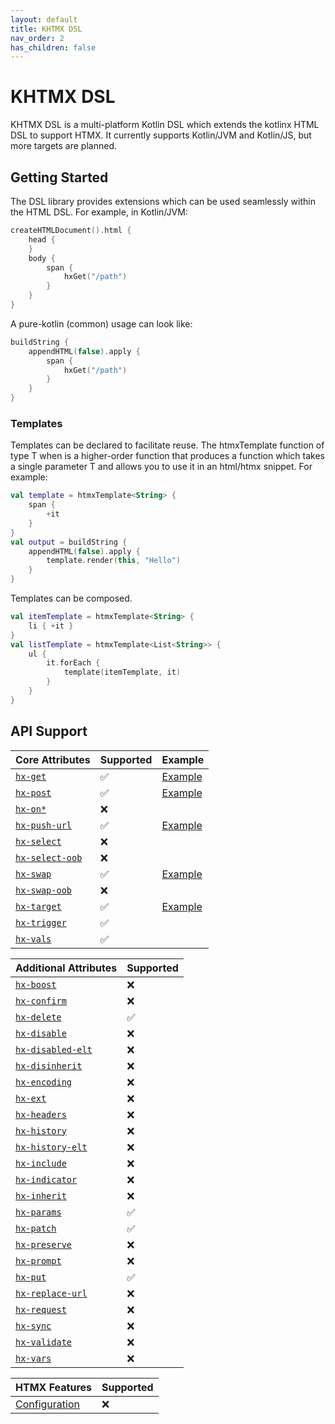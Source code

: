 ```yaml
---
layout: default
title: KHTMX DSL
nav_order: 2
has_children: false
---
```


# KHTMX DSL

KHTMX DSL is a multi-platform Kotlin DSL which extends the kotlinx HTML DSL to support HTMX. It currently supports Kotlin/JVM and Kotlin/JS, but more targets are planned.

## Getting Started
The DSL library provides extensions which can be used seamlessly within the HTML DSL. For example, in Kotlin/JVM:
```kotlin
createHTMLDocument().html {  
    head {  
    }    
    body {  
        span {
            hxGet("/path")
        }
    }  
}
```

A pure-kotlin (common) usage can look like:
```kotlin
buildString {  
    appendHTML(false).apply {  
        span {  
            hxGet("/path")  
        }  
    }
}
```

### Templates

Templates can be declared to facilitate reuse. The htmxTemplate function of type T when is a higher-order function that produces a function which takes a single parameter T and allows you to use it in an html/htmx snippet. For example:

```kotlin
val template = htmxTemplate<String> {  
    span {  
        +it  
    }
}  
val output = buildString {  
    appendHTML(false).apply {  
        template.render(this, "Hello")  
    }  
}
```

Templates can be composed.

```kotlin
val itemTemplate = htmxTemplate<String> {
    li { +it }
}
val listTemplate = htmxTemplate<List<String>> {
    ul {
        it.forEach {
            template(itemTemplate, it)
        }
    }
}
```

## API Support

| Core Attributes                                               | Supported | Example                                                                                                                                     |
| ------------------------------------------------------------- | --------- | ------------------------------------------------------------------------------------------------------------------------------------------- |
| [`hx-get`](https://htmx.org/attributes/hx-get/)               | ✅         | [Example](https://github.com/wakingrufus/khtmx/blob/main/khtmx-dsl/src/commonTest/kotlin/com/github/wakingrufus/htmx/exemplar/HxGet.kt)     |
| [`hx-post`](https://htmx.org/attributes/hx-post/)             | ✅         | [Example](https://github.com/wakingrufus/khtmx/blob/main/khtmx-dsl/src/commonTest/kotlin/com/github/wakingrufus/htmx/exemplar/HxPost.kt)    |
| [`hx-on*`](https://htmx.org/attributes/hx-on/)                | ❌         |                                                                                                                                             |
| [`hx-push-url`](https://htmx.org/attributes/hx-push-url/)     | ✅         | [Example](https://github.com/wakingrufus/khtmx/blob/main/khtmx-dsl/src/commonTest/kotlin/com/github/wakingrufus/htmx/exemplar/HxPushUrl.kt) |
| [`hx-select`](https://htmx.org/attributes/hx-select/)         | ❌         |                                                                                                                                             |
| [`hx-select-oob`](https://htmx.org/attributes/hx-select-oob/) | ❌         |                                                                                                                                             |
| [`hx-swap`](https://htmx.org/attributes/hx-swap/)             | ✅         | [Example](https://github.com/wakingrufus/khtmx/blob/main/khtmx-dsl/src/commonTest/kotlin/com/github/wakingrufus/htmx/exemplar/HxSwap.kt)    |
| [`hx-swap-oob`](https://htmx.org/attributes/hx-swap-oob/)     | ❌         |                                                                                                                                             |
| [`hx-target`](https://htmx.org/attributes/hx-target/)         | ✅         | [Example](https://github.com/wakingrufus/khtmx/blob/main/khtmx-dsl/src/commonTest/kotlin/com/github/wakingrufus/htmx/exemplar/HxTarget.kt)  |
| [`hx-trigger`](https://htmx.org/attributes/hx-trigger/)       | ✅         |                                                                                                                                             |
| [`hx-vals`](https://htmx.org/attributes/hx-vals/)             | ✅         |                                                                                                                                             |

| Additional Attributes                                              | Supported  |
|--------------------------------------------------------------------|------------|
| [`hx-boost`](https://htmx.org/attributes/hx-boost/)                | ❌          |
| [`hx-confirm`](https://htmx.org/attributes/hx-confirm/)            | ❌          |
| [`hx-delete`](https://htmx.org/attributes/hx-delete/)              | ✅          |
| [`hx-disable`](https://htmx.org/attributes/hx-disable/)            | ❌          |
| [`hx-disabled-elt`](https://htmx.org/attributes/hx-disabled-elt/)  | ❌          |
| [`hx-disinherit`](https://htmx.org/attributes/hx-disinherit/)      | ❌          |
| [`hx-encoding`](https://htmx.org/attributes/hx-encoding/)          | ❌          |
| [`hx-ext`](https://htmx.org/attributes/hx-ext/)                    | ❌          |
| [`hx-headers`](https://htmx.org/attributes/hx-headers/)            | ❌          |
| [`hx-history`](https://htmx.org/attributes/hx-history/)            | ❌          |
| [`hx-history-elt`](https://htmx.org/attributes/hx-history-elt/)    | ❌          |
| [`hx-include`](https://htmx.org/attributes/hx-include/)            | ❌          |
| [`hx-indicator`](https://htmx.org/attributes/hx-indicator/)        | ❌          |
| [`hx-inherit`](https://htmx.org/attributes/hx-inherit/)            | ❌          |
| [`hx-params`](https://htmx.org/attributes/hx-params/)              | ✅          |
| [`hx-patch`](https://htmx.org/attributes/hx-patch/)                | ✅          |
| [`hx-preserve`](https://htmx.org/attributes/hx-preserve/)          | ❌          |
| [`hx-prompt`](https://htmx.org/attributes/hx-prompt/)              | ❌          |
| [`hx-put`](https://htmx.org/attributes/hx-put/)                    | ✅          |
| [`hx-replace-url`](https://htmx.org/attributes/hx-replace-url/)    | ❌          |
| [`hx-request`](https://htmx.org/attributes/hx-request/)            | ❌          |
| [`hx-sync`](https://htmx.org/attributes/hx-sync/)                  | ❌          |
| [`hx-validate`](https://htmx.org/attributes/hx-validate/)          | ❌          |
| [`hx-vars`](https://htmx.org/attributes/hx-vars/)                  | ❌          |

| HTMX Features                                       | Supported  |
|-----------------------------------------------------|------------|
| [Configuration](https://htmx.org/reference/#config) | ❌          |